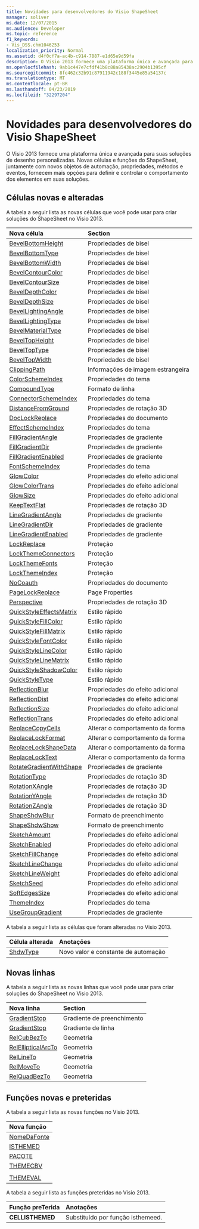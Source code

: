 ```yaml
---
title: Novidades para desenvolvedores do Visio ShapeSheet
manager: soliver
ms.date: 12/07/2015
ms.audience: Developer
ms.topic: reference
f1_keywords:
- Vis_DSS.chm1046253
localization_priority: Normal
ms.assetid: d4f0cf7a-ac4b-c914-7887-e1d65e9d59fa
description: O Visio 2013 fornece uma plataforma única e avançada para suas soluções de desenho personalizadas. Novas células e funções do ShapeSheet, juntamente com novos objetos de automação, propriedades, métodos e eventos, fornecem mais opções para definir e controlar o comportamento dos elementos em suas soluções.
ms.openlocfilehash: 9ab1c447e7cfdf41b8c88a85438ac2904b1395cf
ms.sourcegitcommit: 8fe462c32b91c87911942c188f3445e85a54137c
ms.translationtype: MT
ms.contentlocale: pt-BR
ms.lasthandoff: 04/23/2019
ms.locfileid: "32297204"
---
```

# <a name="whats-new-for-visio-shapesheet-developers"></a>Novidades para desenvolvedores do Visio ShapeSheet

O Visio 2013 fornece uma plataforma única e avançada para suas soluções de desenho personalizadas. Novas células e funções do ShapeSheet, juntamente com novos objetos de automação, propriedades, métodos e eventos, fornecem mais opções para definir e controlar o comportamento dos elementos em suas soluções.
  
## <a name="new-and-changed-cells"></a>Células novas e alteradas
<a name="vis15_WhatsNew_Cells"> </a>

A tabela a seguir lista as novas células que você pode usar para criar soluções do ShapeSheet no Visio 2013.
  
|**Nova célula**|**Section**|
|:-----|:-----|
|[BevelBottomHeight](bevelbottomheight-cell-bevel-properties-section.md) <br/> |Propriedades de bisel  <br/> |
|[BevelBottomType](bevelbottomtype-cell-bevel-properties-section.md) <br/> |Propriedades de bisel  <br/> |
|[BevelBottomWidth](bevelbottomwidth-cell-bevel-properties-section.md) <br/> |Propriedades de bisel  <br/> |
|[BevelContourColor](bevelcontourcolor-cell-bevel-properties-section.md) <br/> |Propriedades de bisel  <br/> |
|[BevelContourSize](bevelcontoursize-cell-bevel-properties-section.md) <br/> |Propriedades de bisel  <br/> |
|[BevelDepthColor](beveldepthcolor-cell-bevel-properties-section.md) <br/> |Propriedades de bisel  <br/> |
|[BevelDepthSize](beveldepthsize-cell-bevel-properties-section.md) <br/> |Propriedades de bisel  <br/> |
|[BevelLightingAngle](bevellightingangle-cell-bevel-properties-section.md) <br/> |Propriedades de bisel  <br/> |
|[BevelLightingType](bevellightingtype-cell-bevel-properties-section.md) <br/> |Propriedades de bisel  <br/> |
|[BevelMaterialType](bevelmaterialtype-cell-bevel-properties-section.md) <br/> |Propriedades de bisel  <br/> |
|[BevelTopHeight](beveltopheight-cell-bevel-properties-section.md) <br/> |Propriedades de bisel  <br/> |
|[BevelTopType](beveltoptype-cell-bevel-properties-section.md) <br/> |Propriedades de bisel  <br/> |
|[BevelTopWidth](beveltopwidth-cell-bevel-properties-section.md) <br/> |Propriedades de bisel  <br/> |
|[ClippingPath](clippingpath-cell-foreign-image-info-section.md) <br/> |Informações de imagem estrangeira  <br/> |
|[ColorSchemeIndex](colorschemeindex-cell-theme-properties-section.md) <br/> |Propriedades do tema  <br/> |
|[CompoundType](compoundtype-cell-line-format-section.md) <br/> |Formato de linha  <br/> |
|[ConnectorSchemeIndex](connectorschemeindex-cell-theme-properties-section.md) <br/> |Propriedades do tema  <br/> |
|[DistanceFromGround](distancefromground-cell-3-d-rotation-properties.md) <br/> |Propriedades de rotação 3D  <br/> |
|[DocLockReplace](doclockreplace-cell-document-properties-section.md) <br/> |Propriedades do documento  <br/> |
|[EffectSchemeIndex](effectschemeindex-cell-theme-properties-section.md) <br/> |Propriedades do tema  <br/> |
|[FillGradientAngle](fillgradientangle-cell-gradient-properties-section.md) <br/> |Propriedades de gradiente  <br/> |
|[FillGradientDir](fillgradientdir-cell-gradient-properties-section.md) <br/> |Propriedades de gradiente  <br/> |
|[FillGradientEnabled](fillgradientenabled-cell-gradient-properties-section.md) <br/> |Propriedades de gradiente  <br/> |
|[FontSchemeIndex](fontschemeindex-cell-theme-properties-section.md) <br/> |Propriedades do tema  <br/> |
|[GlowColor](glowcolor-cell-additional-effect-properties-section.md) <br/> |Propriedades do efeito adicional  <br/> |
|[GlowColorTrans](glowcolortrans-cell-additional-effect-properties-section.md) <br/> |Propriedades do efeito adicional  <br/> |
|[GlowSize](glowsize-cell-additional-effect-properties-section.md) <br/> |Propriedades do efeito adicional  <br/> |
|[KeepTextFlat](keeptextflat-cell-3-d-rotation-properties-section.md) <br/> |Propriedades de rotação 3D  <br/> |
|[LineGradientAngle](linegradientangle-cell-gradient-properties-section.md) <br/> |Propriedades de gradiente  <br/> |
|[LineGradientDir](linegradientdir-cell-gradient-properties-section.md) <br/> |Propriedades de gradiente  <br/> |
|[LineGradientEnabled](linegradientenabled-cell-gradient-properties-section.md) <br/> |Propriedades de gradiente  <br/> |
|[LockReplace](lockreplace-cell-protection-section.md) <br/> |Proteção  <br/> |
|[LockThemeConnectors](lockthemeconnectors-cell-protection-section.md) <br/> |Proteção  <br/> |
|[LockThemeFonts](lockthemefonts-cell-protection-section.md) <br/> |Proteção  <br/> |
|[LockThemeIndex](lockthemeindex-cell-protection-section.md) <br/> |Proteção  <br/> |
|[NoCoauth](nocoauth-cell-document-properties-section.md) <br/> |Propriedades do documento  <br/> |
|[PageLockReplace](pagelockreplace-cell-page-properties-section.md) <br/> |Page Properties  <br/> |
|[Perspective](perspective-cell-3-d-rotation-properties-section.md) <br/> |Propriedades de rotação 3D  <br/> |
|[QuickStyleEffectsMatrix](quickstyleeffectsmatrix-cell-quick-style-section.md) <br/> |Estilo rápido  <br/> |
|[QuickStyleFillColor](quickstylefillcolor-cell-quick-style-section.md) <br/> |Estilo rápido  <br/> |
|[QuickStyleFillMatrix](quickstylefillmatrix-cell-quick-style-section.md) <br/> |Estilo rápido  <br/> |
|[QuickStyleFontColor](quickstylefontcolor-cell-quick-style-section.md) <br/> |Estilo rápido  <br/> |
|[QuickStyleLineColor](quickstylelinecolor-cell-quick-style-section.md) <br/> |Estilo rápido  <br/> |
|[QuickStyleLineMatrix](quickstylelinematrix-cell-quick-style-section.md) <br/> |Estilo rápido  <br/> |
|[QuickStyleShadowColor](quickstyleshadowcolor-cell-quick-style-section.md) <br/> |Estilo rápido  <br/> |
|[QuickStyleType](quickstyletype-cell-quick-style-section.md) <br/> |Estilo rápido  <br/> |
|[ReflectionBlur](reflectionblur-cell-additional-effect-properties-section.md) <br/> |Propriedades do efeito adicional  <br/> |
|[ReflectionDist](reflectiondist-cell-additional-effect-properties-section.md) <br/> |Propriedades do efeito adicional  <br/> |
|[ReflectionSize](reflectionsize-cell-additional-effect-properties-section.md) <br/> |Propriedades do efeito adicional  <br/> |
|[ReflectionTrans](reflectiontrans-cell-additional-effect-properties-section.md) <br/> |Propriedades do efeito adicional  <br/> |
|[ReplaceCopyCells](replacecopycells-cell-change-shape-behavior-section.md) <br/> |Alterar o comportamento da forma  <br/> |
|[ReplaceLockFormat](replacelockformat-cell-change-shape-behavior-section.md) <br/> |Alterar o comportamento da forma  <br/> |
|[ReplaceLockShapeData](replacelockshapedata-cell-change-shape-behavior-section.md) <br/> |Alterar o comportamento da forma  <br/> |
|[ReplaceLockText](replacelocktext-cell-change-shape-behavior-section.md) <br/> |Alterar o comportamento da forma  <br/> |
|[RotateGradientWithShape](rotategradientwithshape-cell-gradient-properties-section.md) <br/> |Propriedades de gradiente  <br/> |
|[RotationType](rotationtype-cell-3-d-rotation-properties-section.md) <br/> |Propriedades de rotação 3D  <br/> |
|[RotationXAngle](rotationxangle-cell-3-d-rotation-properties-section.md) <br/> |Propriedades de rotação 3D  <br/> |
|[RotationYAngle](rotationyangle-cell-3-d-rotation-properties-section.md) <br/> |Propriedades de rotação 3D  <br/> |
|[RotationZAngle](rotationzangle-cell-3-d-rotation-properties-section.md) <br/> |Propriedades de rotação 3D  <br/> |
|[ShapeShdwBlur](shapeshdwblur-cell-fill-format-section.md) <br/> |Formato de preenchimento  <br/> |
|[ShapeShdwShow](shapeshdwshow-cell-fill-format-section.md) <br/> |Formato de preenchimento  <br/> |
|[SketchAmount](sketchamount-cell-additional-effect-properties-section.md) <br/> |Propriedades do efeito adicional  <br/> |
|[SketchEnabled](sketchenabled-cell-additional-effect-properties-section.md) <br/> |Propriedades do efeito adicional  <br/> |
|[SketchFillChange](sketchfillchange-cell-additional-effect-properties-section.md) <br/> |Propriedades do efeito adicional  <br/> |
|[SketchLineChange](sketchlinechange-cell-additional-effect-properties-section.md) <br/> |Propriedades do efeito adicional  <br/> |
|[SketchLineWeight](sketchlineweight-cell-additional-effect-properties-section.md) <br/> |Propriedades do efeito adicional  <br/> |
|[SketchSeed](sketchseed-cell-additional-effect-properties-section.md) <br/> |Propriedades do efeito adicional  <br/> |
|[SoftEdgesSize](softedgessize-cell-additional-effect-properties-section.md) <br/> |Propriedades do efeito adicional  <br/> |
|[ThemeIndex](themeindex-cell-theme-properties-section.md) <br/> |Propriedades do tema  <br/> |
|[UseGroupGradient](usegroupgradient-cell-gradient-properties-section.md) <br/> |Propriedades de gradiente  <br/> |
   
A tabela a seguir lista as células que foram alteradas no Visio 2013.
  
|**Célula alterada**|**Anotações**|
|:-----|:-----|
|[ShdwType](shdwtype-cell-page-properties-section.md) <br/> |Novo valor e constante de automação  <br/> |
   
## <a name="new-rows"></a>Novas linhas
<a name="vis15_WhatsNew_Rows"> </a>

A tabela a seguir lista as novas linhas que você pode usar para criar soluções do ShapeSheet no Visio 2013.
  
|**Nova linha**|**Section**|
|:-----|:-----|
|[GradientStop](gradient-stop-row-fill-gradient-section.md) <br/> |Gradiente de preenchimento  <br/> |
|[GradientStop](gradient-stop-row-line-gradient-section.md) <br/> |Gradiente de linha  <br/> |
|[RelCubBezTo](relcubbezto-row-geometry-section.md) <br/> |Geometria  <br/> |
|[RelEllipticalArcTo](relellipticalarcto-row-geometry-section.md) <br/> |Geometria  <br/> |
|[RelLineTo](rellineto-row-geometry-section.md) <br/> |Geometria  <br/> |
|[RelMoveTo](relmoveto-row-geometry-section.md) <br/> |Geometria  <br/> |
|[RelQuadBezTo](relquadbezto-row-geometry-section.md) <br/> |Geometria  <br/> |
   
## <a name="new-and-deprecated-functions"></a>Funções novas e preteridas
<a name="vis15_WhatsNew_Functions"> </a>

A tabela a seguir lista as novas funções no Visio 2013.
  
|**Nova função**|
|:-----|
|[NomeDaFonte](font-function.md) <br/> |
|[ISTHEMED](isthemed-function.md) <br/> |
|[PACOTE](language-function.md) <br/> |
|[THEMECBV](themecbv-function.md) <br/> |
||
|[THEMEVAL](themeval-function.md) <br/> |
   
A tabela a seguir lista as funções preteridas no Visio 2013.
  
|**Função preTerida**|**Anotações**|
|:-----|:-----|
|**CELLISTHEMED** <br/> |Substituído por [](isthemed-function.md) função isthemeed.  <br/> |
   

